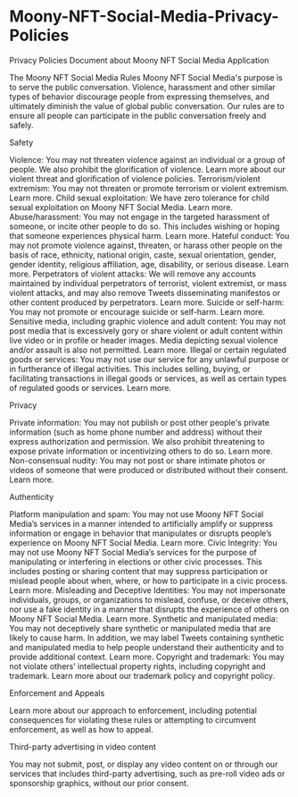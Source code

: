 # Moony-NFT-Social-Media-Privacy-Policies
Privacy Policies Document about Moony NFT Social Media Application

The Moony NFT Social Media Rules
Moony NFT Social Media's purpose is to serve the public conversation. Violence, harassment and other similar types of behavior discourage people from expressing themselves, and ultimately diminish the value of global public conversation. Our rules are to ensure all people can participate in the public conversation freely and safely.
 
Safety

Violence: You may not threaten violence against an individual or a group of people. We also prohibit the glorification of violence. Learn more about our violent threat and glorification of violence policies. 
Terrorism/violent extremism: You may not threaten or promote terrorism or violent extremism. Learn more.
Child sexual exploitation: We have zero tolerance for child sexual exploitation on Moony NFT Social Media. Learn more.
Abuse/harassment: You may not engage in the targeted harassment of someone, or incite other people to do so. This includes wishing or hoping that someone experiences physical harm. Learn more.
Hateful conduct: You may not promote violence against, threaten, or harass other people on the basis of race, ethnicity, national origin, caste, sexual orientation, gender, gender identity, religious affiliation, age, disability, or serious disease. Learn more. 
Perpetrators of violent attacks: We will remove any accounts maintained by individual perpetrators of terrorist, violent extremist, or mass violent attacks, and may also remove Tweets disseminating manifestos or other content produced by perpetrators. Learn more. 
Suicide or self-harm: You may not promote or encourage suicide or self-harm. Learn more.
Sensitive media, including graphic violence and adult content: You may not post media that is excessively gory or share violent or adult content within live video or in profile or header images. Media depicting sexual violence and/or assault is also not permitted. Learn more. 
Illegal or certain regulated goods or services: You may not use our service for any unlawful purpose or in furtherance of illegal activities. This includes selling, buying, or facilitating transactions in illegal goods or services, as well as certain types of regulated goods or services. Learn more.


Privacy

Private information: You may not publish or post other people's private information (such as home phone number and address) without their express authorization and permission. We also prohibit threatening to expose private information or incentivizing others to do so. Learn more.
Non-consensual nudity: You may not post or share intimate photos or videos of someone that were produced or distributed without their consent. Learn more.
 
Authenticity

Platform manipulation and spam: You may not use Moony NFT Social Media’s services in a manner intended to artificially amplify or suppress information or engage in behavior that manipulates or disrupts people’s experience on Moony NFT Social Media. Learn more.
Civic Integrity: You may not use Moony NFT Social Media’s services for the purpose of manipulating or interfering in elections or other civic processes. This includes posting or sharing content that may suppress participation or mislead people about when, where, or how to participate in a civic process. Learn more.
Misleading and Deceptive Identities: You may not impersonate individuals, groups, or organizations to mislead, confuse, or deceive others, nor use a fake identity in a manner that disrupts the experience of others on Moony NFT Social Media. Learn more.
Synthetic and manipulated media: You may not deceptively share synthetic or manipulated media that are likely to cause harm. In addition, we may label Tweets containing synthetic and manipulated media to help people understand their authenticity and to provide additional context. Learn more.
Copyright and trademark: You may not violate others’ intellectual property rights, including copyright and trademark. Learn more about our trademark policy and copyright policy.
 
Enforcement and Appeals

Learn more about our approach to enforcement, including potential consequences for violating these rules or attempting to circumvent enforcement, as well as how to appeal.
 
Third-party advertising in video content

You may not submit, post, or display any video content on or through our services that includes third-party advertising, such as pre-roll video ads or sponsorship graphics, without our prior consent.


